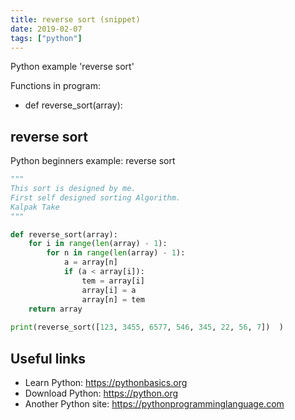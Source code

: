 ```yaml
---
title: reverse sort (snippet)
date: 2019-02-07
tags: ["python"]
---
```

Python example 'reverse sort'

Functions in program: 
* def reverse_sort(array):

## reverse sort

Python beginners example: reverse sort

```python
"""
This sort is designed by me.
First self designed sorting Algorithm.
Kalpak Take
"""

def reverse_sort(array):
	for i in range(len(array) - 1):
		for n in range(len(array) - 1):
			a = array[n]
			if (a < array[i]):
				tem = array[i]
				array[i] = a 
				array[n] = tem 
	return array			
	
print(reverse_sort([123, 3455, 6577, 546, 345, 22, 56, 7])	)


```

## Useful links

- Learn Python: https://pythonbasics.org
- Download Python: https://python.org
- Another Python site: https://pythonprogramminglanguage.com
